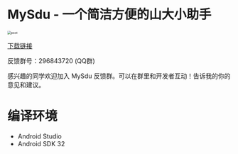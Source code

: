 # MySdu - 一个简洁方便的山大小助手

<img src="https://lyuxi99.github.io/mysdu/imgs/banner.png" alt="post" style="zoom:50%;" />

[下载链接](https://lyuxi99.github.io/mysdu/share.html)

反馈群号：296843720 (QQ群)

感兴趣的同学欢迎加入 MySdu 反馈群。可以在群里和开发者互动！告诉我的你的意见和建议。

# 编译环境
* Android Studio
* Android SDK 32
